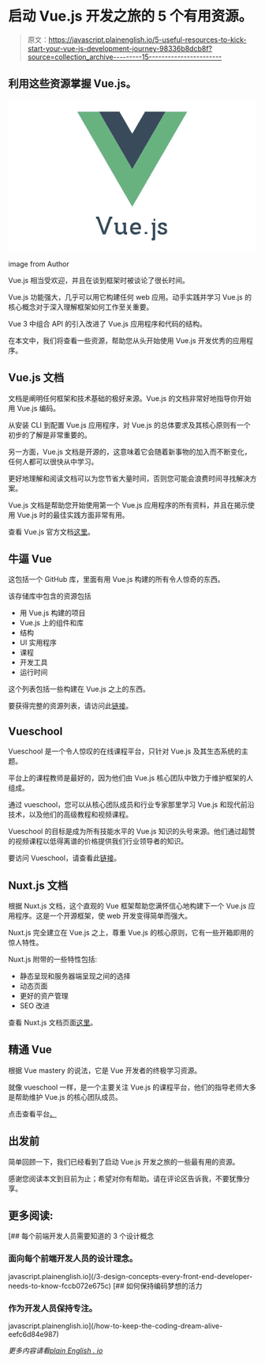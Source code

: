 # 启动 Vue.js 开发之旅的 5 个有用资源。

> 原文：<https://javascript.plainenglish.io/5-useful-resources-to-kick-start-your-vue-js-development-journey-98336b8dcb8f?source=collection_archive---------15----------------------->

## 利用这些资源掌握 Vue.js。

![](img/49bc45601b710ca4080451cf4de7ac33.png)

image from Author

Vue.js 相当受欢迎，并且在谈到框架时被谈论了很长时间。

Vue.js 功能强大，几乎可以用它构建任何 web 应用。动手实践并学习 Vue.js 的核心概念对于深入理解框架如何工作至关重要。

Vue 3 中组合 API 的引入改进了 Vue.js 应用程序和代码的结构。

在本文中，我们将查看一些资源，帮助您从头开始使用 Vue.js 开发优秀的应用程序。

## **Vue.js 文档**

文档是阐明任何框架和技术基础的极好来源。Vue.js 的文档非常好地指导你开始用 Vue.js 编码。

从安装 CLI 到配置 Vue.js 应用程序，对 Vue.js 的总体要求及其核心原则有一个初步的了解是非常重要的。

另一方面，Vue.js 文档是开源的，这意味着它会随着新事物的加入而不断变化，任何人都可以很快从中学习。

更好地理解和阅读文档可以为您节省大量时间，否则您可能会浪费时间寻找解决方案。

Vue.js 文档是帮助您开始使用第一个 Vue.js 应用程序的所有资料，并且在揭示使用 Vue.js 时的最佳实践方面非常有用。

查看 Vue.js 官方文档[这里](https://vuejs.org)。

## **牛逼 Vue**

这包括一个 GitHub 库，里面有用 Vue.js 构建的所有令人惊奇的东西。

该存储库中包含的资源包括

*   用 Vue.js 构建的项目
*   Vue.js 上的组件和库
*   结构
*   UI 实用程序
*   课程
*   开发工具
*   运行时间

这个列表包括一些构建在 Vue.js 之上的东西。

要获得完整的资源列表，请访问此[链接](https://github.com/vuejs/awesome-vue.)。

## **Vueschool**

Vueschool 是一个令人惊叹的在线课程平台，只针对 Vue.js 及其生态系统的主题。

平台上的课程教师是最好的，因为他们由 Vue.js 核心团队中致力于维护框架的人组成。

通过 vueschool，您可以从核心团队成员和行业专家那里学习 Vue.js 和现代前沿技术，以及他们的高级教程和视频课程。

Vueschool 的目标是成为所有技能水平的 Vue.js 知识的头号来源。他们通过超赞的视频课程以低得离谱的价格提供我们行业领导者的知识。

要访问 Vueschool，请查看此[链接](https://vueschool.io)。

## **Nuxt.js 文档**

根据 Nuxt.js 文档，这个直观的 Vue 框架帮助您满怀信心地构建下一个 Vue.js 应用程序。这是一个开源框架，使 web 开发变得简单而强大。

Nuxt.js 完全建立在 Vue.js 之上，尊重 Vue.js 的核心原则，它有一些开箱即用的惊人特性。

Nuxt.js 附带的一些特性包括:

*   静态呈现和服务器端呈现之间的选择
*   动态页面
*   更好的资产管理
*   SEO 改进

查看 Nuxt.js 文档页面[这里](https://nuxtjs.org)。

## **精通 Vue**

根据 Vue mastery 的说法，它是 Vue 开发者的终极学习资源。

就像 vueschool 一样，是一个主要关注 Vue.js 的课程平台，他们的指导老师大多是帮助维护 Vue.js 的核心团队成员。

点击查看平台[。](https://www.vuemastery.com)

## **出发前**

简单回顾一下，我们已经看到了启动 Vue.js 开发之旅的一些最有用的资源。

感谢您阅读本文到目前为止；希望对你有帮助。请在评论区告诉我，不要犹豫分享。

## **更多阅读:**

[](/3-design-concepts-every-front-end-developer-needs-to-know-fccb072e675c) [## 每个前端开发人员需要知道的 3 个设计概念

### 面向每个前端开发人员的设计理念。

javascript.plainenglish.io](/3-design-concepts-every-front-end-developer-needs-to-know-fccb072e675c) [](/how-to-keep-the-coding-dream-alive-eefc6d84e987) [## 如何保持编码梦想的活力

### 作为开发人员保持专注。

javascript.plainenglish.io](/how-to-keep-the-coding-dream-alive-eefc6d84e987) 

*更多内容请看*[*plain English . io*](http://plainenglish.io/)